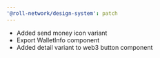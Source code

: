 ```yaml
---
'@roll-network/design-system': patch
---
```


- Added send money icon variant
- Export WalletInfo component
- Added detail variant to web3 button component
